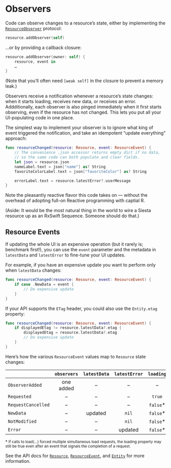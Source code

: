 # Observers

Code can observe changes to a resource’s state, either by implementing the [`ResourceObserver`](https://bustoutsolutions.github.io/siesta/api/Protocols/ResourceObserver.html) protocol:

```swift
resource.addObserver(self)
```

…or by providing a callback closure:

```swift
resource.addObserver(owner: self) {
    resource, event in
    …
}
```

(Note that you’ll often need `[weak self]` in the closure to prevent a memory leak.)

Observers receive a notification whenever a resource’s state changes: when it starts loading, receives new data, or receives an error. Addditionally, each observer is also pinged immediately when it first starts observing, even if the resource has not changed. This lets you put all your UI-populating code in one place.

The simplest way to implement your observer is to ignore what king of event triggered the notification, and take an idempotent “update everything” approach:

```swift
func resourceChanged(resource: Resource, event: ResourceEvent) {
    // The convenience .json accessor returns empty dict if no data,
    // so the same code can both populate and clear fields.
    let json = resource.json
    nameLabel.text = json["name"] as? String
    favoriteColorLabel.text = json["favoriteColor"] as? String

    errorLabel.text = resource.latestError?.userMessage
}
```

Note the pleasantly reactive flavor this code takes on — without the overhead of adopting full-on Reactive programming with captial R.

(Aside: It would be the most natural thing in the world to wire a Siesta resource up as an RxSwift Sequence. Someone should do that.)

## Resource Events

If updating the whole UI is an expensive operation (but it rarely is; benchmark first!), you can use the `event` parameter and the metadata in `latestData` and `latestError` to fine-tune your UI updates.

For example, if you have an expensive update you want to perform only when `latestData` changes:

```swift
func resourceChanged(resource: Resource, event: ResourceEvent) {
    if case .NewData = event {
        // Do expensive update
    }
}
```

If your API supports the `ETag` header, you could also use the `Entity.etag` property:

```swift
func resourceChanged(resource: Resource, event: ResourceEvent) {
    if displayedEtag != resource.latestData?.etag {
        displayedEtag = resource.latestData?.etag
        // Do expensive update
    }
}
```

Here’s how the various `ResourceEvent` values map to `Resource` state changes:

|                    | `observers`    | `latestData` | `latestError` | `loading` | `timestamp` |
|:-------------------|:--------------:|:------------:|:-------------:|:---------:|:-----------:|
| `ObserverAdded`    |  one added     |  –           |  –            |  –        |  –          |
| `Requested`        |  –             |  –           |  –            | `true`    |  –          |
| `RequestCancelled` |  –             |  –           |  –            | `false`*  |  –          |
| `NewData`          |  –             |  updated     | `nil`         | `false`*  |  updated    |
| `NotModified`      |  –             |  –           | `nil`         | `false`*  |  updated    |
| `Error`            |  –             |  –           |  updated      | `false`*  |  updated    |

<small><strong>*</strong> If calls to load(...) forced multiple simultaneous load requests, the loading property may still be true even after an event that signals the completion of a request.</small>

See the API docs for [`Resource`](https://bustoutsolutions.github.io/siesta/api/Classes/Resource.html#/Observing%20Resources), [`ResourceEvent`](http://bustoutsolutions.github.io/siesta/api/Enums/ResourceEvent.html), and [`Entity`](http://bustoutsolutions.github.io/siesta/api/Structs/Entity.html) for more information.
